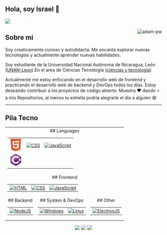 ## Hola, soy Israel 👋


![](https://github.com/halfrost/halfrost/blob/master/icons/header_.png)


<p><img align="right" src="https://github.com/Adam-pw/Adam-pw/blob/main/animation_500_kxa883sd.gif" alt="adam-pw" /></p>

## Sobre mi

Soy creativamente curioso y autodidacta. Me encanta explorar nuevas tecnologías y actualmente aprender nuevas habilidades.

Soy estudiante de la Universidad Nacional Autónoma de Nicaragua, León ([UNAN-Leon](https://unanleon.edu.ni/)).En el area de Ciencias Tecnología  ([ciencias y tecnología]( https://unanleon.edu.ni/areas-del-conocimiento/ciencias-tecnologia/  ))


Actualmente me estoy enfocando en el desarrollo web de frontend  y practicando el desarrollo web de backend  y DevOps todos los días.
Estoy deseando contribuir a los proyectos de código abierto.
Muestra ❤ dando ⭐ a mis Repositorios, al menos tu estrella podría alegrarle el día a alguien 😄


-----



<h2>Pila Tecno</h2>

<table>
  <tr>
    <td align="center" colspan="3">
      ## Languages
      <table>
        <tr>
          <td align="center">
            <a href="https://developer.mozilla.org/en-US/docs/Web/HTML" target="_blank">
              <img src="https://raw.githubusercontent.com/devicons/devicon/master/icons/html5/html5-original.svg" alt="HTML5" height="40"/>
            </a>
          </td>
          <td align="center">
            <a href="https://developer.mozilla.org/en-US/docs/Web/CSS" target="_blank">
              <img src="https://github.com/oHTGo/oHTGo/blob/main/images/css.svg" alt="CSS" height="40"/>
            </a>
          </td>
          <td align="center">
            <a href="https://developer.mozilla.org/en-US/docs/Web/JavaScript" target="_blank">
              <img src="https://github.com/oHTGo/oHTGo/blob/main/images/javascript.svg" alt="JavaScript" height="40"/>
            </a>
          </td>
        </tr>
        <tr>
          <td align="center">
            <a href="https://learn.microsoft.com/en-us/dotnet/csharp/" target="_blank">
              <img src="https://raw.githubusercontent.com/devicons/devicon/master/icons/csharp/csharp-original.svg" alt="C#" height="40"/>
            </a>
          </td>
        </tr>
      </table>
    </td>
  </tr>
  <tr>
    <td align="center" colspan="3">
      ## Frontend
      <table>
        <tr>
          <td align="center">
            <a href="https://developer.mozilla.org/en-US/docs/Web/HTML" target="_blank">
              <img src="https://github.com/oHTGo/oHTGo/blob/main/images/html.svg" alt="HTML" height="40"/>
            </a>
          </td>
          <td align="center">
            <a href="https://developer.mozilla.org/en-US/docs/Web/CSS" target="_blank">
              <img src="https://github.com/oHTGo/oHTGo/blob/main/images/css.svg" alt="CSS" height="40"/>
            </a>
          </td>
          <td align="center">
            <a href="https://developer.mozilla.org/en-US/docs/Web/JavaScript" target="_blank">
              <img src="https://github.com/oHTGo/oHTGo/blob/main/images/javascript.svg" alt="JavaScript" height="40"/>
            </a>
          </td>
        </tr>
      </table>
    </td>
  </tr>
  <tr>
    <td align="center">
      ## Backend
      <table>
        <tr>
          <td align="center">
            <a href="https://nodejs.org" target="_blank">
              <img src="https://github.com/oHTGo/oHTGo/blob/main/images/node.svg" alt="NodeJS" height="40"/>
            </a>
          </td>
        </tr>
      </table>
    </td>
    <td align="center">
      ## System & DevOps
      <table>
        <tr>
          <td align="center">
            <a href="https://en.wikipedia.org/wiki/Microsoft_Windows" target="_blank">
              <img src="https://github.com/oHTGo/oHTGo/blob/main/images/windows.svg" alt="Windows" height="40"/>
            </a>
          </td>
          <td align="center">
            <a href="https://en.wikipedia.org/wiki/Linux" target="_blank">
              <img src="https://github.com/oHTGo/oHTGo/blob/main/images/linux.svg" alt="Linux" height="40"/>
            </a>
          </td>
        </tr>
      </table>
    </td>
    <td align="center">
      ## Other
      <table>
        <tr>
          <td align="center">
            <a href="https://www.electronjs.org" target="_blank">
              <img src="https://github.com/oHTGo/oHTGo/blob/main/images/electron.svg" alt="ElectronJS" height="40"/>
            </a>
          </td>
        </tr>
      </table>
    </td>
  </tr>
</table>



 <p align="center">
  <img height="50%" width="auto" src ="https://github-readme-stats.vercel.app/api?username=viralbhadeshiya&show_icons=true&count_private=true&theme=darcula&hide_border=true&hide=issues,contribs&bg_color=00000000">
  <img height="50%" width="auto" src ="https://github-readme-stats.vercel.app/api/top-langs/?username=viralbhadeshiya&layout=compact&hide_border=true&theme=darcula&bg_color=00000000&langs_count=6&hide=jupyter%20notebook,tex,css,php">
  <img src ="https://github-readme-streak-stats.herokuapp.com?user=aveek-saha&theme=darcula&hide_border=true&background=FFFFFF00">
  <br>
  <br>
 </p>
<p align="center">
<!--
**webdesainer/webdesainer** is a ✨ _special_ ✨ repository because its `README.md` (this file) appears on your GitHub profile.

Here are some ideas to get you started:

- 🔭 I’m currently working on ...
- 🌱 I’m currently learning ...
- 👯 I’m looking to collaborate on ...
- 🤔 I’m looking for help with ...
- 💬 Ask me about ...
- 📫 How to reach me: ...
- 😄 Pronouns: ...
- ⚡ Fun fact: ...
-->
